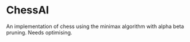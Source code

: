 # ChessAI

An implementation of chess using the minimax algorithm with alpha beta pruning. Needs optimising.
